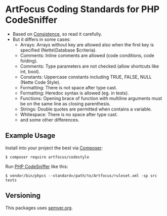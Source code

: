 # ArtFocus Coding Standards for PHP CodeSniffer

* Based on [Consistence](https://github.com/consistence/coding-standard/tree/master/Consistence), so read it carefully.
* But it differs in some cases:
	* Arrays: Arrays without key are allowed also when the first key is specified (Nette\Database $criteria).
	* Comments: Inline comments are allowed (code conditions, code folding).
	* Comments: Type parameters are not checked (allow shortcuts like int, bool).
	* Constants: Uppercase constants including TRUE, FALSE, NULL (Nette Code Style).
	* Formatting: There is not space after type cast.
	* Formatting: Heredoc syntax is allowed (eg. in tests).
	* Functions: Opening brace of function with multiline arguments must be on the same line as closing parenthesis.
	* Strings: Double quotes are permitted when contains a variable.
	* Whitespace: There is no space after type cast.
	* and some other differences.

## Example Usage

Install into your project the best via [Composer](https://getcomposer.org):

	$ composer require artfocus/codestyle

Run [PHP CodeSniffer](https://pear.php.net/package/PHP_CodeSniffer/) like this:

	$ vendor/bin/phpcs --standard=/path/to/Artfocus/ruleset.xml -sp src tests

## Versioning

This packages uses [semver.org](semver.org).
